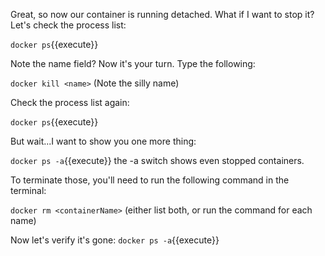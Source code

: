 Great, so now our container is running detached. What if I want to stop it? Let's check the process list:

`docker ps`{{execute}}

Note the name field? Now it's your turn. Type the following:

`docker kill <name>` (Note the silly name)

Check the process list again:

`docker ps`{{execute}}

But wait...I want to show you one more thing:

`docker ps -a`{{execute}} the -a switch shows even stopped containers.

To terminate those, you'll need to run the following command in the terminal:

`docker rm <containerName>` (either list both, or run the command for each name)

Now let's verify it's gone: `docker ps -a`{{execute}}
